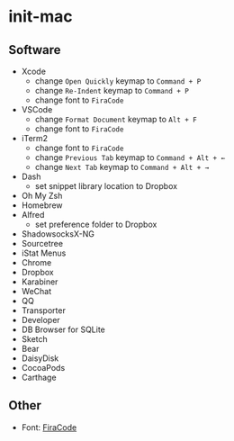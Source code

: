 # init-mac

## Software

* Xcode
  * change `Open Quickly` keymap to `Command + P`
  * change `Re-Indent` keymap to `Command + P`
  * change font to `FiraCode`
* VSCode
  * change `Format Document` keymap to `Alt + F`
  * change font to `FiraCode`
* iTerm2
  * change font to `FiraCode`
  * change `Previous Tab` keymap to `Command + Alt + ←`
  * change `Next Tab` keymap to `Command + Alt + →`
* Dash
  * set snippet library location to Dropbox
* Oh My Zsh
* Homebrew
* Alfred
  * set preference folder to Dropbox
* ShadowsocksX-NG
* Sourcetree
* iStat Menus
* Chrome
* Dropbox
* Karabiner
* WeChat
* QQ
* Transporter
* Developer
* DB Browser for SQLite
* Sketch
* Bear
* DaisyDisk
* CocoaPods
* Carthage

## Other

* Font: [FiraCode](https://github.com/tonsky/FiraCode)
